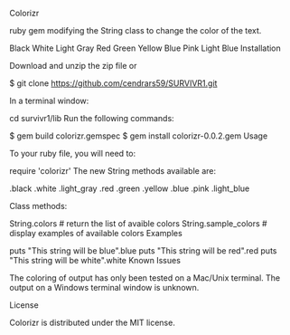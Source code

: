 Colorizr

ruby gem modifying the String class to change the color of the text.

Black
White
Light Gray
Red
Green
Yellow
Blue
Pink
Light Blue
Installation

Download and unzip the zip file or

$ git clone https://github.com/cendrars59/SURVIVR1.git

In a terminal window:

cd survivr1/lib
Run the following commands:

$ gem build colorizr.gemspec
$ gem install colorizr-0.0.2.gem
Usage

To your ruby file, you will need to:

require 'colorizr'
The new String methods available are:

.black
.white
.light_gray
.red
.green
.yellow
.blue
.pink
.light_blue

Class methods:

String.colors          # return the list of avaible colors
String.sample_colors   # display examples of available colors
Examples

puts "This string will be blue".blue
puts "This string will be red".red
puts "This string will be white".white
Known Issues

The coloring of output has only been tested on a Mac/Unix terminal. The output on a Windows terminal window is unknown.

License

Colorizr is distributed under the MIT license.
